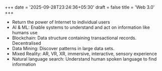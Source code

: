 +++
date = '2025-09-28T23:24:36+05:30'
draft = false
title = 'Web 3.0'
+++
- Return the power of Internet to individual users
- AI & ML: Enable systems to understand and act on information like humans use
- Blockchain: Data structure containing transactional records. Decentralised
- Data Mining: Discover patterns in large data sets.
- Mixed Reality: AR, VR, XR, immersive, interactive, sensory experience
- Natural language search: Understand human spoken language to find information
